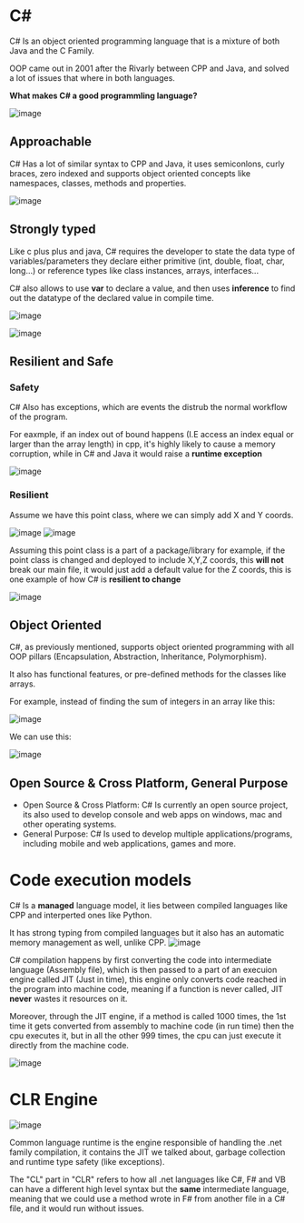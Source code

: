 # C#

C# Is an object oriented programming language that is a mixture of both Java and the C Family.

OOP came out in 2001 after the Rivarly between CPP and Java, and solved a lot of issues that where in both languages.

**What makes C# a good programmling language?**

![image](https://github.com/user-attachments/assets/670b65cd-5f4c-49b1-ae08-fc61829f80f5)

## Approachable 

C# Has a lot of similar syntax to CPP and Java, it uses semiconlons, curly braces, zero indexed and supports object oriented concepts like namespaces, classes, methods and properties.

![image](https://github.com/user-attachments/assets/886e1719-1414-4b27-a53a-da59cfbe9005)

## Strongly typed 

Like c plus plus and java, C# requires the developer to state the data type of variables/parameters they declare either primitive (int, double, float, char, long...) or reference types like class instances, arrays, interfaces...

C# also allows to use **var** to declare a value, and then uses **inference** to find out the datatype of the declared value in compile time.

![image](https://github.com/user-attachments/assets/c0f0f70e-f842-4b34-8088-a543eb399678)

![image](https://github.com/user-attachments/assets/12dbbef6-67b4-4b9f-a5da-5a90da73f380)

## Resilient and Safe

### Safety

C# Also has exceptions, which are events the distrub the normal workflow of the program.

For eaxmple, if an index out of bound happens (I.E access an index equal or larger than the array length) in cpp, it's highly likely to cause a memory corruption, while in C# and Java it would raise a **runtime exception**

![image](https://github.com/user-attachments/assets/eb2cc65f-afdd-4f57-9935-df4f6cd8e208)

### Resilient
Assume we have this point class, where we can simply add X and Y coords.

![image](https://github.com/user-attachments/assets/7c9c34c8-12cc-444e-9e11-38782ffcd52e)
![image](https://github.com/user-attachments/assets/0734e71a-c31d-4aa4-b4a4-535f5a7237f8)

Assuming this point class is a part of a package/library for example, if the point class is changed and deployed to include X,Y,Z coords, this **will not** break our main file, it would just add a default value for the Z coords, this is one example of how C# is **resilient to change**

![image](https://github.com/user-attachments/assets/5d24eb5c-4498-4c90-9a46-c46ea35bee43)

## Object Oriented 

C#, as previously mentioned, supports object oriented programming with all OOP pillars (Encapsulation, Abstraction, Inheritance, Polymorphism).

It also has functional features, or pre-defined methods for the classes like arrays.

For example, instead of finding the sum of integers in an array like this:

![image](https://github.com/user-attachments/assets/4d998aa5-3ff6-4bb3-ba2d-fe1839005979)

We can use this:

![image](https://github.com/user-attachments/assets/b4dee1f6-5178-4a86-b4ee-cdb000ca0c33)

## Open Source & Cross Platform, General Purpose

- Open Source & Cross Platform: C# Is currently an open source project, its also used to develop console and web apps on windows, mac and other operating systems.
- General Purpose: C# Is used to develop multiple applications/programs, including mobile and web applications, games and more.

# Code execution models

C# Is a **managed** language model, it lies between compiled languages like CPP and interperted ones like Python.

It has strong typing from compiled languages but it also has an automatic memory management as well, unlike CPP.
![image](https://github.com/user-attachments/assets/f8c26a78-f75e-4cee-a7b6-4a64815f269d)

C# compilation happens by first converting the code into intermediate language (Assembly file), which is then passed to a part of an execuion engine called JIT (Just in time), this engine only converts code reached in the program into machine code, meaning if a function is never called, JIT **never** wastes it resources on it.

Moreover, through the JIT engine, if a method is called 1000 times, the 1st time it gets converted from assembly to machine code (in run time) then the cpu executes it, but in all the other 999 times, the cpu can just execute it directly from the machine code.

![image](https://github.com/user-attachments/assets/bf5752db-4639-4681-97ac-3ea79096ed1a)

# CLR Engine

![image](https://github.com/user-attachments/assets/3ee11b6d-a001-44fe-8b69-11a39abef59d)

Common language runtime is the engine responsible of handling the .net family compilation, it contains the JIT we talked about, garbage collection and runtime type safety (like exceptions).

The "CL" part in "CLR" refers to how all .net languages like C#, F# and VB can have a different high level syntax but the **same** intermediate language, meaning that we could use a method wrote in F# from another file in a C# file, and it would run without issues.
